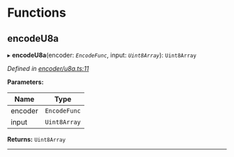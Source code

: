 

# Functions

<a id="encodeu8a"></a>

##  encodeU8a

▸ **encodeU8a**(encoder: *`EncodeFunc`*, input: *`Uint8Array`*): `Uint8Array`

*Defined in [encoder/u8a.ts:11](https://github.com/polkadot-js/common/blob/148f956/packages/util-rlp/src/encoder/u8a.ts#L11)*

**Parameters:**

| Name | Type |
| ------ | ------ |
| encoder | `EncodeFunc` |
| input | `Uint8Array` |

**Returns:** `Uint8Array`

___

